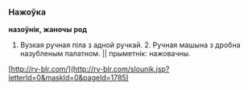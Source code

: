 ### Нажоўка
**назоўнік, жаночы род**

1. Вузкая ручная піла з адной ручкай. 2. Ручная машына з дробна назубленым палатном. || прыметнік: нажовачны.

<a rel="author">[http://rv-blr.com/](http://rv-blr.com/slounik.jsp?letterId=0&maskId=0&pageId=1785)</a>
